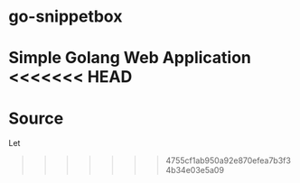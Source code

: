 # go-snippetbox
Simple Golang Web Application
<<<<<<< HEAD
=======

# Source
Let
>>>>>>> 4755cf1ab950a92e870efea7b3f34b34e03e5a09
